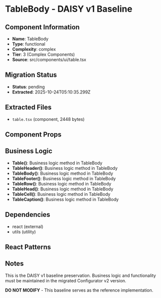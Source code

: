 # TableBody - DAISY v1 Baseline

## Component Information

- **Name**: TableBody
- **Type**: functional
- **Complexity**: complex
- **Tier**: 3 (Complex Components)
- **Source**: src/components/ui/table.tsx

## Migration Status

- **Status**: pending
- **Extracted**: 2025-10-24T05:10:35.299Z

## Extracted Files

- `table.tsx` (component, 2448 bytes)

## Component Props



## Business Logic

- **Table()**: Business logic method in TableBody
- **TableHeader()**: Business logic method in TableBody
- **TableBody()**: Business logic method in TableBody
- **TableFooter()**: Business logic method in TableBody
- **TableRow()**: Business logic method in TableBody
- **TableHead()**: Business logic method in TableBody
- **TableCell()**: Business logic method in TableBody
- **TableCaption()**: Business logic method in TableBody

## Dependencies

- react (external)
- utils (utility)

## React Patterns



## Notes

This is the DAISY v1 baseline preservation. Business logic and functionality
must be maintained in the migrated Configurator v2 version.

**DO NOT MODIFY** - This baseline serves as the reference implementation.
